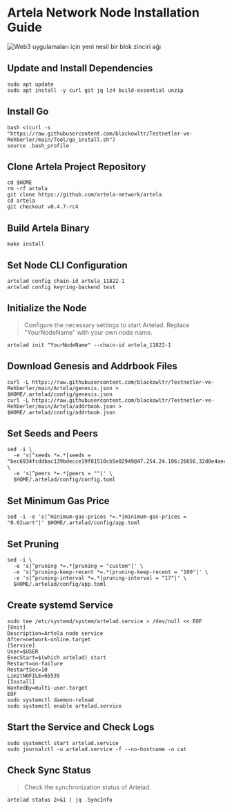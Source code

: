# Artela Network Node Installation Guide

![Web3 uygulamaları için yeni nesil bir blok zinciri ağı](https://github.com/blackowltr/Testnetler-ve-Rehberler/assets/107190154/1fd254bc-e49c-4964-a5ad-8ec5de2f4f48)

## Update and Install Dependencies
```
sudo apt update
sudo apt install -y curl git jq lz4 build-essential unzip
```
## Install Go
```
bash <(curl -s "https://raw.githubusercontent.com/blackowltr/Testnetler-ve-Rehberler/main/Tool/go_install.sh")
source .bash_profile
```
## Clone Artela Project Repository
```
cd $HOME
rm -rf artela
git clone https://github.com/artela-network/artela
cd artela
git checkout v0.4.7-rc4
```
## Build Artela Binary
```
make install
```
## Set Node CLI Configuration
```
artelad config chain-id artela_11822-1
artelad config keyring-backend test
```
## Initialize the Node
>Configure the necessary settings to start Artelad. Replace "YourNodeName" with your own node name.
```
artelad init "YourNodeName" --chain-id artela_11822-1
```
## Download Genesis and Addrbook Files
```
curl -L https://raw.githubusercontent.com/blackowltr/Testnetler-ve-Rehberler/main/Artela/genesis.json > $HOME/.artelad/config/genesis.json
curl -L https://raw.githubusercontent.com/blackowltr/Testnetler-ve-Rehberler/main/Artela/addrbook.json > $HOME/.artelad/config/addrbook.json
```
## Set Seeds and Peers
```
sed -i \
  -e 's|^seeds *=.*|seeds = "bec6934fcddbac139bdecce19f81510cb5e02949@47.254.24.106:26656,32d0e4aec8d8a8e33273337e1821f2fe2309539a@47.88.58.36:26656,1bf5b73f1771ea84f9974b9f0015186f1daa4266@47.251.14.47:26656"|' \
  -e 's|^peers *=.*|peers = ""|' \
  $HOME/.artelad/config/config.toml
```
## Set Minimum Gas Price
```
sed -i -e 's|^minimum-gas-prices *=.*|minimum-gas-prices = "0.02uart"|' $HOME/.artelad/config/app.toml
```
## Set Pruning
```
sed -i \
  -e 's|^pruning *=.*|pruning = "custom"|' \
  -e 's|^pruning-keep-recent *=.*|pruning-keep-recent = "100"|' \
  -e 's|^pruning-interval *=.*|pruning-interval = "17"|' \
  $HOME/.artelad/config/app.toml
```
## Create systemd Service
```
sudo tee /etc/systemd/system/artelad.service > /dev/null << EOF
[Unit]
Description=Artela node service
After=network-online.target
[Service]
User=$USER
ExecStart=$(which artelad) start
Restart=on-failure
RestartSec=10
LimitNOFILE=65535
[Install]
WantedBy=multi-user.target
EOF
sudo systemctl daemon-reload
sudo systemctl enable artelad.service
```
## Start the Service and Check Logs
```
sudo systemctl start artelad.service
sudo journalctl -u artelad.service -f --no-hostname -o cat
```
## Check Sync Status
>Check the synchronization status of Artelad.
```
artelad status 2>&1 | jq .SyncInfo
```
